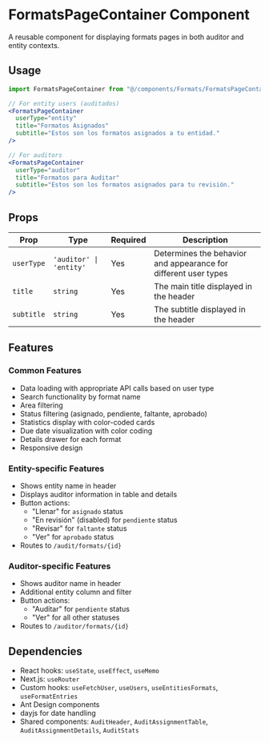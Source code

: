 # FormatsPageContainer Component

A reusable component for displaying formats pages in both auditor and entity contexts.

## Usage

```jsx
import FormatsPageContainer from "@/components/Formats/FormatsPageContainer";

// For entity users (auditados)
<FormatsPageContainer
  userType="entity"
  title="Formatos Asignados"
  subtitle="Estos son los formatos asignados a tu entidad."
/>

// For auditors
<FormatsPageContainer
  userType="auditor"
  title="Formatos para Auditar"
  subtitle="Estos son los formatos asignados para tu revisión."
/>
```

## Props

| Prop       | Type                    | Required | Description                                                     |
| ---------- | ----------------------- | -------- | --------------------------------------------------------------- |
| `userType` | `'auditor' \| 'entity'` | Yes      | Determines the behavior and appearance for different user types |
| `title`    | `string`                | Yes      | The main title displayed in the header                          |
| `subtitle` | `string`                | Yes      | The subtitle displayed in the header                            |

## Features

### Common Features

- Data loading with appropriate API calls based on user type
- Search functionality by format name
- Area filtering
- Status filtering (asignado, pendiente, faltante, aprobado)
- Statistics display with color-coded cards
- Due date visualization with color coding
- Details drawer for each format
- Responsive design

### Entity-specific Features

- Shows entity name in header
- Displays auditor information in table and details
- Button actions:
  - "Llenar" for `asignado` status
  - "En revisión" (disabled) for `pendiente` status
  - "Revisar" for `faltante` status
  - "Ver" for `aprobado` status
- Routes to `/audit/formats/{id}`

### Auditor-specific Features

- Shows auditor name in header
- Additional entity column and filter
- Button actions:
  - "Auditar" for `pendiente` status
  - "Ver" for all other statuses
- Routes to `/auditor/formats/{id}`

## Dependencies

- React hooks: `useState`, `useEffect`, `useMemo`
- Next.js: `useRouter`
- Custom hooks: `useFetchUser`, `useUsers`, `useEntitiesFormats`, `useFormatEntries`
- Ant Design components
- dayjs for date handling
- Shared components: `AuditHeader`, `AuditAssignmentTable`, `AuditAssignmentDetails`, `AuditStats`
